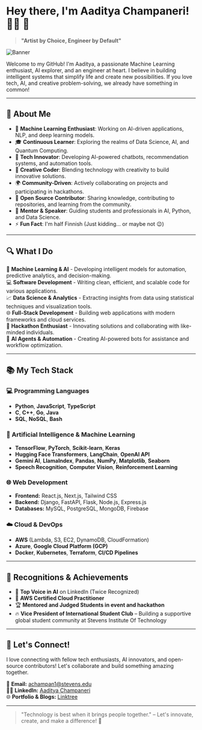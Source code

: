 # Hey there, I'm Aaditya Champaneri! 👨‍💻 👋

> **"Artist by Choice, Engineer by Default"**

![Banner](https://media.giphy.com/media/3otPorWLQJq5GmHRtu/giphy.gif)  


Welcome to my GitHub! I'm Aaditya, a passionate Machine Learning enthusiast, AI explorer, and an engineer at heart. I believe in building intelligent systems that simplify life and create new possibilities. If you love tech, AI, and creative problem-solving, we already have something in common!

---

## 🌟 About Me

- 🌟 **Machine Learning Enthusiast**: Working on AI-driven applications, NLP, and deep learning models.
- 🎓 **Continuous Learner**: Exploring the realms of Data Science, AI, and Quantum Computing.
- 🤖 **Tech Innovator**: Developing AI-powered chatbots, recommendation systems, and automation tools.
- 🎨 **Creative Coder**: Blending technology with creativity to build innovative solutions.
- 🌍 **Community-Driven**: Actively collaborating on projects and participating in hackathons.
- 🚀 **Open Source Contributor**: Sharing knowledge, contributing to repositories, and learning from the community.
- 💪 **Mentor & Speaker**: Guiding students and professionals in AI, Python, and Data Science.
- ⚡ **Fun Fact**: I'm half Finnish (Just kidding... or maybe not 😉)

---

## 🔍 What I Do

🔬 **Machine Learning & AI** - Developing intelligent models for automation, predictive analytics, and decision-making.  
💻 **Software Development** - Writing clean, efficient, and scalable code for various applications.  
📈 **Data Science & Analytics** - Extracting insights from data using statistical techniques and visualization tools.  
🌐 **Full-Stack Development** - Building web applications with modern frameworks and cloud services.  
🌟 **Hackathon Enthusiast** - Innovating solutions and collaborating with like-minded individuals.  
🤖 **AI Agents & Automation** - Creating AI-powered bots for assistance and workflow optimization.  

---

## 📚 My Tech Stack


### 💻 Programming Languages  
- **Python**, **JavaScript**, **TypeScript**  
- **C**, **C++**, **Go**, **Java**  
- **SQL**, **NoSQL**, **Bash**  

### 🤖 Artificial Intelligence & Machine Learning  
- **TensorFlow**, **PyTorch**, **Scikit-learn**, **Keras**  
- **Hugging Face Transformers**, **LangChain**, **OpenAI API**  
- **Gemini AI**, **LlamaIndex**, **Pandas**, **NumPy**, **Matplotlib**, **Seaborn**  
- **Speech Recognition**, **Computer Vision**, **Reinforcement Learning**  

### 🌐 Web Development  
- **Frontend:** React.js, Next.js, Tailwind CSS  
- **Backend:** Django, FastAPI, Flask, Node.js, Express.js  
- **Databases:** MySQL, PostgreSQL, MongoDB, Firebase  

### ☁️ Cloud & DevOps  
- **AWS** (Lambda, S3, EC2, DynamoDB, CloudFormation)  
- **Azure**, **Google Cloud Platform (GCP)**  
- **Docker**, **Kubernetes**, **Terraform**, **CI/CD Pipelines**  

---

## 🌟 Recognitions & Achievements

- 💎 **Top Voice in AI** on LinkedIn (Twice Recognized)
- 💪 **AWS Certified Cloud Practitioner**
- 🏆 **Mentored and Judged Students in event and hackathon**  
- 🔥 **Vice President of International Student Club** – Building a supportive global student community at Stevens Institute Of Technology

---

## 💬 Let's Connect!

I love connecting with fellow tech enthusiasts, AI innovators, and open-source contributors! Let's collaborate and build something amazing together.

📧 **Email:** achampan1@stevens.edu  
👨‍🎓 **LinkedIn:** [Aaditya Champaneri](https://www.linkedin.com/in/aaditya-champaneri)  
🌐 **Portfolio & Blogs:** [Linktree](https://linktr.ee/aadii0408)

---

> "Technology is best when it brings people together." – Let's innovate, create, and make a difference! 🌟

